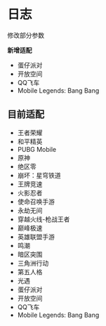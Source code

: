 #  日志
修改部分参数

**新增适配**
- 蛋仔派对
- 开放空间
- QQ飞车
- Mobile Legends: Bang Bang

## 目前适配
- 王者荣耀
- 和平精英
- PUBG Mobile
- 原神
- 绝区零
- 崩坏：星穹铁道
- 王牌竞速
- 火影忍者
- 使命召唤手游
- 永劫无间
- 穿越火线-枪战王者
- 巅峰极速
- 英雄联盟手游
- 鸣潮
- 暗区突围
- 三角洲行动
- 第五人格
- 光遇
- 蛋仔派对
- 开放空间
- QQ飞车
- Mobile Legends: Bang Bang
